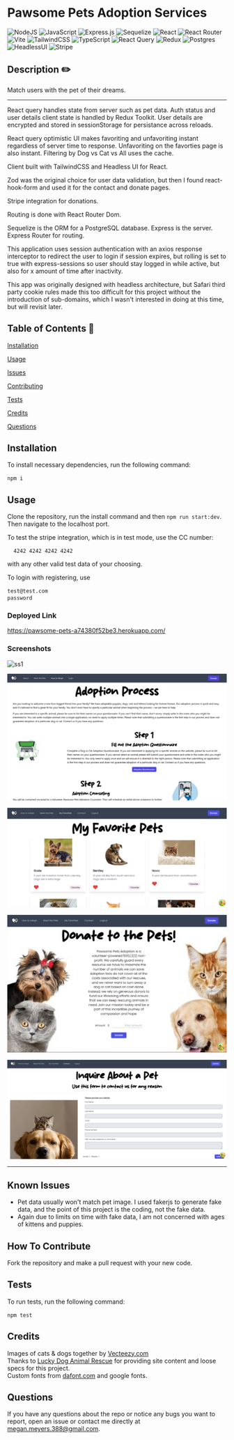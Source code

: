 # Pawsome Pets Adoption Services


   ![NodeJS](https://img.shields.io/badge/node.js-6DA55F?style=for-the-badge&logo=node.js&logoColor=white) ![JavaScript](https://img.shields.io/badge/javascript-%23323330.svg?style=for-the-badge&logo=javascript&logoColor=%23F7DF1E) ![Express.js](https://img.shields.io/badge/express.js-%23404d59.svg?style=for-the-badge&logo=express&logoColor=%2361DAFB) ![Sequelize](https://img.shields.io/badge/Sequelize-52B0E7?style=for-the-badge&logo=Sequelize&logoColor=white) ![React](https://img.shields.io/badge/react-%2320232a.svg?style=for-the-badge&logo=react&logoColor=%2361DAFB) ![React Router](https://img.shields.io/badge/React_Router-CA4245?style=for-the-badge&logo=react-router&logoColor=white) ![Vite](https://img.shields.io/badge/vite-%23646CFF.svg?style=for-the-badge&logo=vite&logoColor=white) ![TailwindCSS](https://img.shields.io/badge/tailwindcss-%2338B2AC.svg?style=for-the-badge&logo=tailwind-css&logoColor=white) ![TypeScript](https://img.shields.io/badge/typescript-%23007ACC.svg?style=for-the-badge&logo=typescript&logoColor=white) ![React Query](https://img.shields.io/badge/-React%20Query-FF4154?style=for-the-badge&logo=react%20query&logoColor=white) ![Redux](https://img.shields.io/badge/redux-%23593d88.svg?style=for-the-badge&logo=redux&logoColor=white) ![Postgres](https://img.shields.io/badge/postgres-%23316192.svg?style=for-the-badge&logo=postgresql&logoColor=white) ![HeadlessUI](https://img.shields.io/badge/Headless%20UI-66E3FF.svg?style=for-the-badge&logo=Headless-UI&logoColor=black) ![Stripe](https://img.shields.io/badge/Stripe-5469d4?style=for-the-badge&logo=stripe&logoColor=ffffff)
   
  ## Description  ✏️
  
  Match users with the pet of their dreams. 

  <hr/>

  React query handles state from server such as pet data. Auth status and user details client state is handled by Redux Toolkit. User details are encrypted and stored in sessionStorage for persistance across reloads. 

  React query optimistic UI makes favoriting and unfavoriting instant regardless of server time to response. Unfavoriting on the favorties page is also instant. Filtering by Dog vs Cat vs All uses the cache. 

  Client built with TailwindCSS and Headless UI for React.

  Zod was the original choice for user data validation, but then I found react-hook-form and used it for the contact and donate pages.

  Stripe integration for donations. 

  Routing is done with React Router Dom.

  Sequelize is the ORM for a PostgreSQL database. Express is the server. Express Router for routing.

  This application uses session authentication with an axios response interceptor to redirect the user to login if session expires, but rolling is set to true with express-sessions so user should stay logged in while active, but also for x amount of time after inactivity. 

  This app was originally designed with headless architecture, but Safari third party cookie rules made this too difficult for this project without the introduction of sub-domains, which I wasn't interested in doing at this time, but will revisit later. 
  
  ## Table of Contents 📖
  
  [Installation](#installation)

  [Usage](#usage)

  

  [Issues](#known-issues)

  [Contributing](#how-to-contribute)

  [Tests](#tests) 

  [Credits](#credits)

  [Questions](#questions)
  
  ## Installation 
  
  To install necessary dependencies, run the following command:
  
  ```
  npm i
  ```
  
  ## Usage 
  
  Clone the repository, run the install command and then ```npm run start:dev```. Then navigate to the localhost port.

  To test the stripe integration, which is in test mode, use the CC number: 

      4242 4242 4242 4242 

  with any other valid test data of your choosing.

  To login with registering, use

    test@test.com
    password

  ### Deployed Link
  https://pawsome-pets-a74380f52be3.herokuapp.com/

### Screenshots
![ss1](./client/src/assets/images/homepage.png)

![ss2](./client/src/assets/images/adoptpage.png)

![ss3](./client/src/assets/images/fav.png)

![ss4](./client/src/assets/images/donate.png)

![ss5](./client/src/assets/images/inquire.png)

______________________________________________________________________________________



## Known Issues 

- Pet data usually won't match pet image. I used fakerjs to generate fake data, and the point of this project is the coding, not the fake data.
- Again due to limits on time with fake data, I am not concerned with ages of kittens and puppies.

## How To Contribute 
  
Fork the repository and make a pull request with your new code.
  
## Tests 
  
To run tests, run the following command:
  
  ```
  npm test
  ```


## Credits 

Images of cats & dogs together by [Vecteezy.com](https://www.vecteezy.com/)<br/>
Thanks to [Lucky Dog Animal Rescue](https://www.luckydoganimalrescue.org/) for providing site content and loose specs for this project. <br/>
Custom fonts from [dafont.com](https://www.dafont.com/) and google fonts.

 ## Questions 
  
 If you have any questions about the repo or notice any bugs you want to report, open an issue or contact me directly at megan.meyers.388@gmail.com. 
  
  
